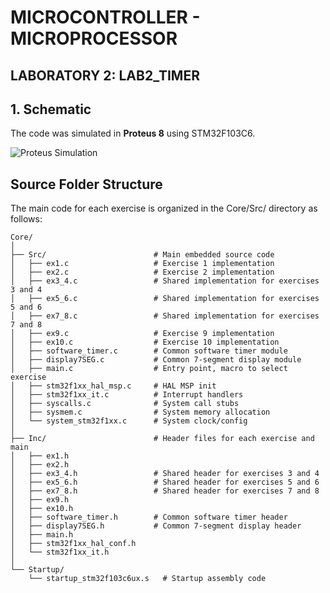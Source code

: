 # MICROCONTROLLER - MICROPROCESSOR  
## LABORATORY 2: LAB2_TIMER

## 1. Schematic
The code was simulated in **Proteus 8** using STM32F103C6.

![Proteus Simulation]()

## Source Folder Structure
The main code for each exercise is organized in the Core/Src/ directory as follows:
```text
Core/
│
├── Src/                        # Main embedded source code
│   ├── ex1.c                   # Exercise 1 implementation
│   ├── ex2.c                   # Exercise 2 implementation
│   ├── ex3_4.c                 # Shared implementation for exercises 3 and 4
│   ├── ex5_6.c                 # Shared implementation for exercises 5 and 6
│   ├── ex7_8.c                 # Shared implementation for exercises 7 and 8
│   ├── ex9.c                   # Exercise 9 implementation
│   ├── ex10.c                  # Exercise 10 implementation
│   ├── software_timer.c        # Common software timer module
│   ├── display7SEG.c           # Common 7-segment display module
│   ├── main.c                  # Entry point, macro to select exercise
│   ├── stm32f1xx_hal_msp.c     # HAL MSP init
│   ├── stm32f1xx_it.c          # Interrupt handlers
│   ├── syscalls.c              # System call stubs
│   ├── sysmem.c                # System memory allocation
│   └── system_stm32f1xx.c      # System clock/config
│
├── Inc/                        # Header files for each exercise and main
│   ├── ex1.h
│   ├── ex2.h
│   ├── ex3_4.h                 # Shared header for exercises 3 and 4
│   ├── ex5_6.h                 # Shared header for exercises 5 and 6   
│   ├── ex7_8.h                 # Shared header for exercises 7 and 8
│   ├── ex9.h
│   ├── ex10.h
│   ├── software_timer.h        # Common software timer header
│   ├── display7SEG.h           # Common 7-segment display header
│   ├── main.h
│   ├── stm32f1xx_hal_conf.h
│   └── stm32f1xx_it.h
│
└── Startup/
    └── startup_stm32f103c6ux.s   # Startup assembly code
```
